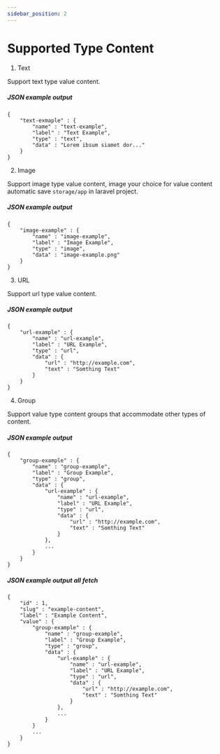 ```yaml
---
sidebar_position: 2
---
```


# Supported Type Content

1. Text
   
Support text type value content.

##### JSON example output

```
{
    "text-exmaple" : {
        "name" : "text-example",
        "label" : "Text Example",
        "type" : "text",
        "data" : "Lorem ibsum siamet dor..."
    }
}
```

2. Image
   
Support image type value content, image your choice for value content automatic save `storage/app` in laravel project.

##### JSON example output

```
{
    "image-example" : {
        "name" : "image-example",
        "label" : "Image Example",
        "type" : "image",
        "data" : "image-example.png"
    }
}
```

3. URL
  
Support url type value content.

##### JSON example output

```
{
    "url-example" : {
        "name" : "url-example",
        "label" : "URL Example",
        "type" : "url",
        "data" : {
            "url" : "http://example.com",
            "text" : "Somthing Text"
        }
    }
}
```

4. Group

Support value type content groups that accommodate other types of content.

##### JSON example output

```
{
    "group-example" : {
        "name" : "group-example",
        "label" : "Group Example",
        "type" : "group",
        "data" : {
            "url-example" : {
                "name" : "url-example",
                "label" : "URL Example",
                "type" : "url",
                "data" : {
                    "url" : "http://example.com",
                    "text" : "Somthing Text"
                }
            },
            ... 
        }
    }
}
```

##### JSON example output all fetch
```
{
    "id" : 1,
    "slug" : "example-content",
    "label" : "Example Content",
    "value" : {
        "group-example" : {
            "name" : "group-example",
            "label" : "Group Example",
            "type" : "group",
            "data" : {
                "url-example" : {
                    "name" : "url-example",
                    "label" : "URL Example",
                    "type" : "url",
                    "data" : {
                        "url" : "http://example.com",
                        "text" : "Somthing Text"
                    }
                },
                ...
            }
        }
        ...
    }
}
```
